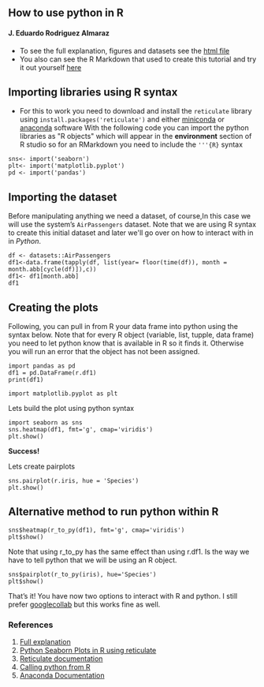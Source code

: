 
## How to use python in R

#### J. Eduardo Rodriguez Almaraz


* To see the full explanation, figures and datasets see the [html file](https://github.com/eduardorod1229/Notes-and-tutorials/blob/master/How-to-use-python-in-R.md)
* You also can see the R Markdown that used to create this tutorial and try it out yourself [here](https://github.com/eduardorod1229/Notes-and-tutorials/blob/master/How-to-use-python-in-R.Rmd)

## Importing libraries using R syntax

* For this to work you need to download and install the `reticulate` library using `install.packages('reticulate')` and either [miniconda](https://docs.conda.io/en/latest/miniconda.html) or [anaconda](https://www.anaconda.com) software
With the following code you can import the python libraries as "R objects" which will appear in the **environment** section of R studio so for an RMarkdown you need to include the `'''{R}` syntax

```{r include=TRUE}
sns<- import('seaborn')
plt<- import('matplotlib.pyplot')
pd <- import('pandas')
```
## Importing the dataset

Before manipulating anything we need a dataset, of course,In this case we will use the system’s `AirPassengers` dataset. Note that we are using R syntax to create this initial dataset and later we'll go over on how to interact with in in *Python*.

```{r}
df <- datasets::AirPassengers
df1<-data.frame(tapply(df, list(year= floor(time(df)), month = month.abb[cycle(df)]),c))
df1<- df1[month.abb]
df1
```



## Creating the plots

Following, you can pull in from R your data frame into python using the syntax below. Note that for every R object (variable, list, tupple, data frame) you need to let python know that is available in R so it finds it. Otherwise you will run an error that the object has not been assigned.


```{python}
import pandas as pd
df1 = pd.DataFrame(r.df1)
print(df1)
```

```{python}
import matplotlib.pyplot as plt
```

Lets build the plot using python syntax
```{python}
import seaborn as sns
sns.heatmap(df1, fmt='g', cmap='viridis')
plt.show()
```

**Success!**

Lets create pairplots

```{python}
sns.pairplot(r.iris, hue = 'Species')
plt.show()
```
## Alternative method to run python within R


```{r evaluate=FALSE, include=TRUE}
sns$heatmap(r_to_py(df1), fmt='g', cmap='viridis')
plt$show()
```
Note that using r_to_py has the same effect than using r.df1. Is the way we have to tell python that we will be using an R object.
```{r evaluate=FALSE, include=TRUE}
sns$pairplot(r_to_py(iris), hue='Species')
plt$show()
```

That’s it! You have now two options to interact with R and python. I still prefer [googlecollab](colab.research.google.com) but this works fine as well.

### References

1. [Full explanation](https://github.com/eduardorod1229/Notes-and-tutorials/blob/master/How-to-use-python-in-R.md)
1. [Python Seaborn Plots in R using reticulate](https://towardsdatascience.com/python-seaborn-plots-in-r-using-reticulate-fb59cebf61a7)
1. [Reticulate documentation](https://www.rdocumentation.org/packages/reticulate/versions/1.16)
1. [Calling python from R](https://cran.r-project.org/web/packages/reticulate/vignettes/calling_python.html)
1. [Anaconda Documentation](https://docs.anaconda.com/)
